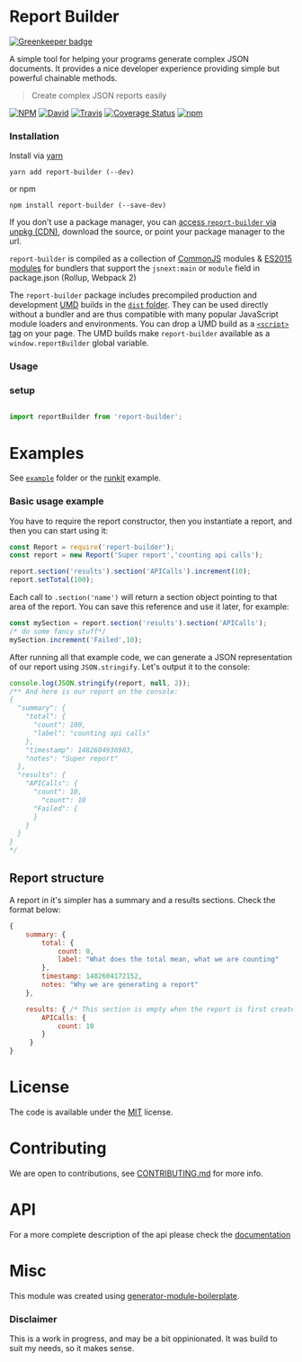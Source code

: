 # Report Builder

[![Greenkeeper badge](https://badges.greenkeeper.io/danielo515/report-builder.svg)](https://greenkeeper.io/)

A simple tool for helping your programs generate complex JSON documents.
It provides a nice developer experience providing simple but powerful chainable methods.

> Create complex JSON reports easily

[![NPM](https://img.shields.io/npm/v/report-builder.svg?style=flat-square)](https://www.npmjs.com/package/report-builder)
[![David](https://img.shields.io/david/danielo515/report-builder.svg?style=flat-square)](https://david-dm.org/danielo515/report-builder)
[![Travis](https://img.shields.io/travis/danielo515/report-builder/master.svg?style=flat-square)](https://travis-ci.org/danielo515/report-builder)
[![Coverage Status](https://coveralls.io/repos/danielo515/report-builder/badge.svg?branch=master)](https://coveralls.io/r/danielo515/report-builder?branch=master)
[![npm](https://img.shields.io/npm/dt/report-builder.svg?style=flat-square)](https://www.npmjs.com/package/report-builder)

### Installation

Install via [yarn](https://github.com/yarnpkg/yarn)

	yarn add report-builder (--dev)

or npm

	npm install report-builder (--save-dev)


If you don't use a package manager, you can [access `report-builder` via unpkg (CDN)](https://unpkg.com/report-builder/), download the source, or point your package manager to the url.

`report-builder` is compiled as a collection of [CommonJS](http://webpack.github.io/docs/commonjs.html) modules & [ES2015 modules](http://www.2ality.com/2014/09/es6-modules-final.html) for bundlers that support the `jsnext:main` or `module` field in package.json (Rollup, Webpack 2)

The `report-builder` package includes precompiled production and development [UMD](https://github.com/umdjs/umd) builds in the [`dist` folder](https://unpkg.com/report-builder/dist/). They can be used directly without a bundler and are thus compatible with many popular JavaScript module loaders and environments. You can drop a UMD build as a [`<script>` tag](https://unpkg.com/report-builder) on your page. The UMD builds make `report-builder` available as a `window.reportBuilder` global variable.

### Usage

### setup

```js

import reportBuilder from 'report-builder';

```

# Examples

See [`example`](examples/script.js) folder or the [runkit](https://runkit.com/danielo515/report-builder) example.


### Basic usage example

You have to require the report constructor, then you instantiate a report, and then you can start using it:

```js
const Report = require('report-builder');
const report = new Report('Super report','counting api calls');

report.section('results').section('APICalls').increment(10);
report.setTotal(100);

```

Each call to `.section('name')` will return a section object pointing to that area of the report.
You can save this reference and use it later, for example:

```js
const mySection = report.section('results').section('APICalls');
/* do some fancy stuff*/
mySection.increment('Failed',10);
```

After running all that example code, we can generate a JSON representation of our report
using `JSON.stringify`. Let's output it to the console:

```js
console.log(JSON.stringify(report, null, 2));
/** And here is our report on the console:
{
  "summary": {
    "total": {
      "count": 100,
      "label": "counting api calls"
    },
    "timestamp": 1482604936983,
    "notes": "Super report"
  },
  "results": {
    "APICalls": {
      "count": 10,
        "count": 10
      "Failed": {
      }
    }
  }
}
*/
```
## Report structure

A report in it's simpler has a summary and a results sections.
Check the format below:

```js
{
    summary: {
        total: {
            count: 0,
            label: "What does the total mean, what we are counting"
        },
        timestamp: 1482604172152,
        notes: "Why we are generating a report"
    },

    results: { /* This section is empty when the report is first created*/
        APICalls: {
            count: 10
        }
     }
}
```

# License

The code is available under the [MIT](LICENSE) license.

# Contributing

We are open to contributions, see [CONTRIBUTING.md](CONTRIBUTING.md) for more info.


# API

For a more complete description of the api please check the [documentation](https://danielo515.github.io/report-builder)

# Misc

This module was created using [generator-module-boilerplate](https://github.com/duivvv/generator-module-boilerplate).

### Disclaimer

This is a work in progress, and may be a bit oppinionated. It was build to suit my needs, so it makes sense.
